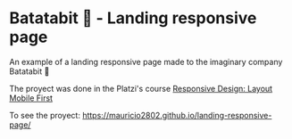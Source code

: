 # Batatabit 🥔 - Landing responsive page
An example of a landing responsive page made to the imaginary company Batatabit 🥔

The proyect was done in the Platzi's course [Responsive Design: Layout Mobile First](https://platzi.com/clases/mobile-first/)

To see the proyect: https://mauricio2802.github.io/landing-responsive-page/
